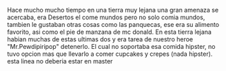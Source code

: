 Hace mucho mucho tiempo en una tierra muy lejana
una gran amenaza se acercaba, era Desertos el come mundos
pero no solo comia mundos, tambien le gustaban otras cosas
como las panquecas, ese era su alimento favorito, asi como el pie de manzana
de mc donald. En esta tierra lejana habian muchas de estas ultimas dos y era tarea de nuestro heroe "Mr.Pewdipiripop" detenerlo. 
El cual no soportaba esa comida hipster, no tuvo opcion mas que llevarlo a comer cupcakes y crepes (nada hipster).
esta linea no deberia estar en master
